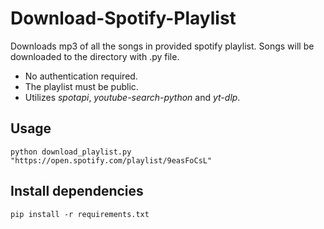 # Download-Spotify-Playlist
Downloads mp3 of all the songs in provided spotify playlist. Songs will be downloaded to the directory with .py file.
- No authentication required.
- The playlist must be public.
- Utilizes *spotapi*, *youtube-search-python* and *yt-dlp*. 

## Usage 
`python download_playlist.py "https://open.spotify.com/playlist/9easFoCsL"`


## Install dependencies
`pip install -r requirements.txt`
